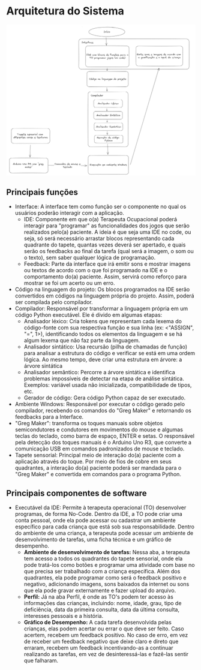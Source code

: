 # Arquitetura do Sistema
![Diagrama de Bloco](./img/diagram.png)

## Principais funções
- Interface: A interface tem como função ser o componente no qual os usuários poderão interagir com a aplicação.
  - IDE: Componente em que o(a) Terapeuta Ocupacional poderá interagir para "programar" as funcionalidades dos jogos que serão realizados pelo(a) paciente. A ideia é que seja uma IDE no code, ou seja, só será necessário arrastar blocos representando cada quadrante do tapete, quantas vezes deverá ser apertado, e quais serão os feedbacks ao final da tarefa (qual será a imagem, o som ou o texto), sem saber qualquer lógica de programação.
  - Feedback: Parte da interface que irá emitir sons e mostrar imagens ou textos de acordo com o que foi programado na IDE e o comportamento do(a) paciente. Assim, servirá como reforço para mostrar se foi um acerto ou um erro.
- Código na linguagem do projeto: Os blocos programados na IDE serão convertidos em códigos na linguagem própria do projeto. Assim, poderá ser compilada pelo compilador.
- Compilador: Responsável por transformar a linguagem própria em um código Python executável. Ele é divido em algumas etapas:
  - Analisador léxico: Cria tokens que representam cada lexema do código-fonte com sua respectiva função e sua linha (ex: <"ASSIGN", "=", 1>), identificando todos os elementos da linguagem e se há algum lexema que não faz parte da linguagem. 
  - Analisador sintático: Usa recursão (pilha de chamadas de função) para analisar a estrutura do código e verificar se está em uma ordem lógica. Ao mesmo tempo, deve criar uma estrutura em árvore: a árvore sintática
  - Analisador semântico: Percorre a árvore sintática e identifica problemas impossíveis de detectar na etapa de análise sintática. Exemplos: variável usada não inicializada, compatibilidade de tipos, etc.
  - Gerador de código: Gera código Python capaz de ser executado.
- Ambiente Windows: Responsável por executar o código gerado pelo compilador, recebendo os comandos do "Greg Maker" e retornando os feedbacks para a Interface.
- "Greg Maker": transforma os toques manuais sobre objetos semicondutores e condutores em movimentos do mouse e algumas teclas do teclado, como barra de espaço, ENTER e setas. O responsável pela detecção dos toques manuais é o Arduino Uno R3, que converte a comunicação USB em comandos padronizados de mouse e teclado.
- Tapete sensorial: Principal meio de interação do(a) paciente com a aplicação através do toque. Por meio de fios de cobre em seus quadrantes, a interação do(a) paciente poderá ser mandada para o "Greg Maker" e convertida em comandos para o programa Python.

## Principais componentes de software
- Executável da IDE: Permite à terapeuta operacional (TO) desenvolver programas, de forma No-Code. Dentro da IDE, a TO pode criar uma conta pessoal, onde ela pode acessar ou cadastrar um ambiente específico para cada criança que está sob sua responsabilidade. Dentro do ambiente de uma criança, a terapeuta pode acessar um ambiente de desenvolvimento de tarefas, uma ficha técnica e um gráfico de desempenho.
  - **Ambiente de desenvolvimento de tarefas:** Nessa aba, a terapeuta tem acesso a todos os quadrantes do tapete sensorial, onde ela pode tratá-los como botões e programar uma atividade com base no que precisa ser trabalhado com a criança específica. Além dos quadrantes, ela pode programar como será o feedback positivo e negativo, adicionando imagens, sons baixados da internet ou sons que ela pode gravar externamente e fazer upload do arquivo.
  - **Perfil:** Já na aba Perfil, é onde as TO's podem ter acesso às informações das crianças, incluindo: nome, idade, grau, tipo de deficiência, data da primeira consulta, data da última consulta, interesses pessoais e a história.
  - **Gráfico de Desempenho:** A cada tarefa desenvolvida pelas crianças, elas podem acertar ou errar o que deve ser feito. Caso acertem, recebem um feedback positivo. No caso de erro, em vez de receber um feedback negativo que deixe claro e direto que erraram, recebem um feedback incentivando-as a continuar realizando as tarefas, em vez de desinteressá-las e fazê-las sentir que falharam.



